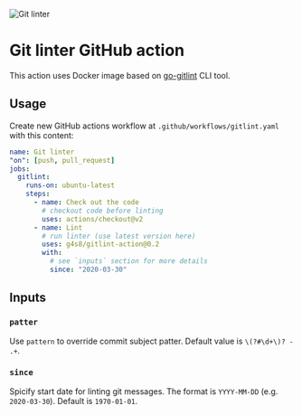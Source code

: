 ![Git linter](https://github.com/g4s8/gitlint-action/workflows/Git%20linter/badge.svg)

# Git linter GitHub action

This action uses Docker image based on
[go-gitlint](https://github.com/llorllale/go-gitlint/)
CLI tool.

## Usage

Create new GitHub actions workflow at `.github/workflows/gitlint.yaml`
with this content:
```yaml
name: Git linter
"on": [push, pull_request]
jobs:
  gitlint:
    runs-on: ubuntu-latest
    steps:
      - name: Check out the code
        # checkout code before linting
        uses: actions/checkout@v2
      - name: Lint
        # run linter (use latest version here)
        uses: g4s8/gitlint-action@0.2
        with:
          # see `inputs` section for more details
          since: "2020-03-30"
```

## Inputs

### `patter`

Use `pattern` to override commit subject patter.
Default value is `\(?#\d+\)? - .+`.

### `since`

Spicify start date for linting git messages. The format is `YYYY-MM-DD` (e.g. `2020-03-30`).
Default is `1970-01-01`.
